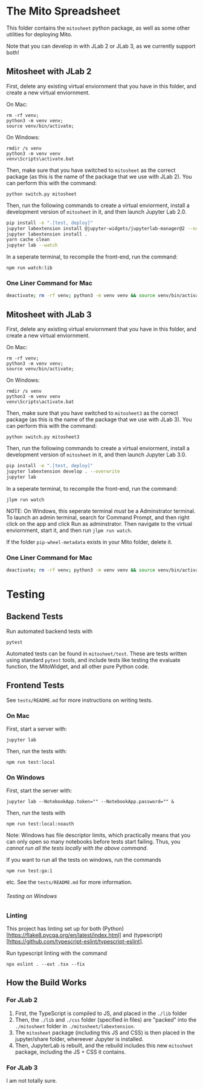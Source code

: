 
# The Mito Spreadsheet

This folder contains the `mitosheet` python package, as well as some other utilities for deploying Mito. 

Note that you can develop in with JLab 2 or JLab 3, as we currently support both!


## Mitosheet with JLab 2

First, delete any existing virtual enviornment that you have in this folder, and create a new virtual enviornment.

On Mac:
```
rm -rf venv;
python3 -m venv venv;
source venv/bin/activate;
```

On Windows:
```
rmdir /s venv
python3 -m venv venv
venv\Scripts\activate.bat
```

Then, make sure that you have switched to `mitosheet` as the correct package (as this is the name of the package that we use with JLab 2). You can perform this with the command:
```
python switch.py mitosheet
```

Then, run the following commands to create a virtual enviorment, install a development version of `mitosheet` in it, and then launch Jupyter Lab 2.0.
```bash
pip install -e ".[test, deploy]"
jupyter labextension install @jupyter-widgets/jupyterlab-manager@2 --no-build
jupyter labextension install .
yarn cache clean
jupyter lab --watch
```

In a seperate terminal, to recompile the front-end, run the command:
```
npm run watch:lib
```

### One Liner Command for Mac
```bash
deactivate; rm -rf venv; python3 -m venv venv && source venv/bin/activate && python switch.py mitosheet && pip install -e ".[test, deploy]" && jupyter labextension install @jupyter-widgets/jupyterlab-manager@2 --no-build && jupyter labextension install . && yarn cache clean && jupyter lab --watch
```

## Mitosheet with JLab 3
First, delete any existing virtual enviornment that you have in this folder, and create a new virtual enviornment. 

On Mac:
```
rm -rf venv;
python3 -m venv venv;
source venv/bin/activate;
```

On Windows:
```
rmdir /s venv
python3 -m venv venv
venv\Scripts\activate.bat
```

Then, make sure that you have switched to `mitosheet3` as the correct package (as this is the name of the package that we use with JLab 3). You can perform this with the command:
```
python switch.py mitosheet3
```

Then, run the following commands to create a virtual enviorment, install a development version of `mitosheet` in it, and then launch Jupyter Lab 3.0.
```bash
pip install -e ".[test, deploy]"
jupyter labextension develop . --overwrite
jupyter lab
```

In a seperate terminal, to recompile the front-end, run the command:
```
jlpm run watch
```

NOTE: On Windows, this seperate terminal _must_ be a Adminstrator terminal. To launch an admin terminal, search for Command Prompt, and then right click on the app and click Run as adminstrator. Then navigate to the virtual enviornment, start it, and then run `jlpm run watch`. 

If the folder `pip-wheel-metadata` exists in your Mito folder, delete it. 

### One Liner Command for Mac
```bash
deactivate; rm -rf venv; python3 -m venv venv && source venv/bin/activate && python switch.py mitosheet3 && pip install -e ".[test, deploy]" && jupyter labextension develop . --overwrite && jupyter lab
```

# Testing

## Backend Tests

Run automated backend tests with
```
pytest
```
Automated tests can be found in  `mitosheet/test`. These are tests written using standard `pytest` tools, and include tests like testing the evaluate function, the MitoWidget, and all other pure Python code. 

## Frontend Tests

See `tests/README.md` for more instructions on writing tests.

### On Mac

First, start a server with:
```
jupyter lab
```

Then, run the tests with:
```
npm run test:local
```


### On Windows

First, start the server with:
```
jupyter lab --NotebookApp.token="" --NotebookApp.password="" &
```

Then, run the tests with
```
npm run test:local:noauth
```

Note: Windows has file descriptor limits, which practically means that you can only open so many notebooks before tests start failing. Thus, you _cannot run all the tests locally with the above command_. 

If you want to run all the tests on windows, run the commands
```
npm run test:ga:1
```
etc. See the `tests/README.md` for more information.

###### Testing on Windows


### Linting

This project has linting set up for both (Python)[https://flake8.pycqa.org/en/latest/index.html] and (typescript)[https://github.com/typescript-eslint/typescript-eslint]. 

Run typescript linting with the command 
```
npx eslint . --ext .tsx --fix
```

## How the Build Works

### For JLab 2

1. First, the TypeScript is compiled to JS, and placed in the `./lib` folder
2. Then, the `./lib` and `./css` folder (specified in files) are "packed" into the `./mitosheet` folder in `./mitosheet/labextension`.
3. The `mitosheet` package (including this JS and CSS) is then placed in the jupyter/share folder, whereever Jupyter is installed.
4. Then, JupyterLab is rebuilt, and the rebuild includes this new `mitosheet` package, including the JS + CSS it contains.

### For JLab 3

I am not totally sure.